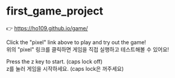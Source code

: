 # first_game_project  

👉 https://ho109.github.io/game/

Click the "pixel" link above to play and try out the game!  
위의 "pixel" 링크를 클릭하면 게임을 직접 실행하고 테스트해볼 수 있어요!  

  
Press the z key to start. (caps lock off)  
z를 눌러 게임을 시작하세요. (caps lock은 꺼주세요)
